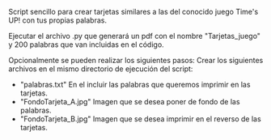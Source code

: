 Script sencillo para crear tarjetas similares a las del conocido juego Time's UP! con tus propias palabras.

Ejecutar el archivo .py que generará un pdf con el nombre "Tarjetas_juego" y 200 palabras que van incluidas en el código.

Opcionalmente se pueden realizar los siguientes pasos:
Crear los siguientes archivos en el mismo directorio de ejecución del script:
- "palabras.txt" En el incluir las palabras que queremos imprimir en las tarjetas.
- "FondoTarjeta_A.jpg" Imagen que se desea poner de fondo de las palabras.
- "FondoTarjeta_B.jpg" Imagen que se desea imprimir en el reverso de las tarjetas.

